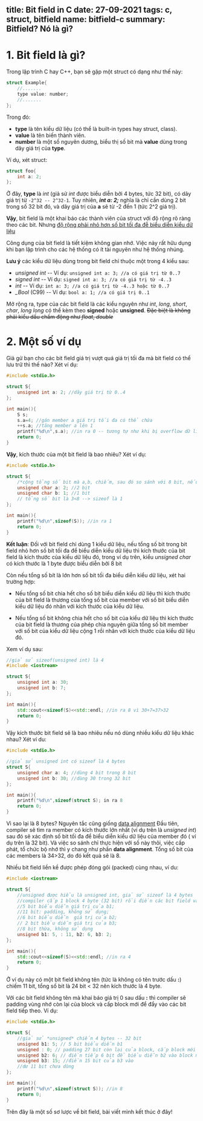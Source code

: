 title: Bit field in C
date: 27-09-2021
tags: c, struct, bitfield
name: bitfield-c
summary: Bitfield? Nó là gì?
-----------------



# 1. Bit field là gì?

Trong lập trình C hay C++, bạn sẽ gặp một struct có dạng như thế này:

```c
struct Example{
    //.......
    type value: number;
    //.......
};
```

Trong đó:
* **type** là tên kiểu dữ liệu (có thể là built-in types hay struct, class).
* **value** là tên biến thành viên.
* **number** là một số nguyên dương, biểu thị số bit mà **value** dùng trong dãy giá trị của **type**.

Ví dụ, xét struct:

```c
struct foo{
    int a: 2;
};
```

Ở đây, **type** là *int* (giả sử *int* được biểu diễn bởi 4 bytes, tức 32 bit), có dãy giá trị từ `-2^32 -- 2^32-1`. Tuy nhiên, ***int a: 2;*** nghĩa là chỉ cần dùng 2 bit trong số 32 bit đó, và dãy giá trị của **a** sẽ từ -2 đến 1 (tức 2^2 giá trị).

**Vậy**, bit field là một khai báo các thành viên của struct  với độ rộng rõ ràng theo các bit. Nhưng <u>độ rộng phải nhỏ hơn số bit tối đa đễ biểu diễn kiểu dữ liệu</u>

Công dụng của bit field là tiết kiệm không gian nhớ. Việc này rất hữu dụng khi bạn lập trình cho các hệ thống có ít tài nguyên như hệ thống nhúng.

**Lưu ý** các kiểu dữ liệu dùng trong bit field chỉ thuộc một trong 4 kiểu sau:

* *unsigned int* -- Ví dụ:  `unsigned int a: 3; //a có giá trị từ 0..7`
* *signed int* -- Ví dụ: `signed int a: 3; //a có giá trị từ -4..3`
* *int* -- Ví dụ: `int a: 3; //a có giá trị từ -4..3 hoặc từ 0..7`
* *_Bool* (C99) -- Ví dụ: `bool a: 1; //a có giá trị 0..1`

Mở rộng ra, type của các bit field là các kiểu nguyên như *int*, *long*, *short*, *char*, *long long* có thể kèm theo **signed** hoặc **unsigned**. ~~Đặc biệt là không phải kiểu dấu chấm động như *float*, *double*~~ 

# 2. Một số ví dụ

Giả gử bạn cho các bit field giá trị vượt quá giá trị tối đa mà bit field có thể lưu trữ thì thế nào? Xét ví dụ:

```c
#include <stdio.h>

struct S{
    unsigned int a: 2; //dãy giá trị từ 0..4
};

int main(){
    S s;
    s.a=4; //gán member a giá trị tối đa có thể chứa
    ++s.a; //tăng member a lên 1
    printf("%d\n",s.a); //in ra 0 -- tương tự như khi bị overflow dữ liệu
    return 0;
}
```

**Vậy**, kích thước của một bit field là bao nhiêu? Xét ví dụ:

```c
#include <stdio.h>

struct S{
    /*cộng tổng số bit mà a,b, chiếm, sau đó so sánh với 8 bit, nếu nhỏ hơn 8 bit thì tính luôn là 1 byte*/
    unsigned char a: 2; //2 bit
    unsigned char b: 1; //1 bit
    // tổng số bit là 3<8 --> sizeof là 1
};

int main(){
    printf("%d\n",sizeof(S)); //in ra 1
    return 0;
}
```

**Kết luận**: Đối với bit field chỉ dùng 1 kiểu dữ liệu, nếu tổng số bit trong bit field nhỏ hơn số bít tối đa để biểu diễn kiểu dữ liệu thì kích thước của bit field là kích thước của kiểu dữ liệu đó, trong ví dụ trên, kiểu *unsigned char* có kích thước là 1 byte được biểu diễn bởi 8 bit

Còn nếu tổng số bít là lớn hơn số bít tối đa biểu diễn kiểu dữ liệu, xét hai trường hợp:

* Nếu tổng số bit chia hết cho số bit biểu diễn kiểu dữ liệu thì kích thước của bit field là thương của tổng số bit của member với số bit biểu diễn kiểu dữ liệu đó nhân với kích thước của kiểu dữ liệu.

* Nếu tổng số bit không chia hết cho số bit của kiểu dữ liệu thì kích thước của bit field là thương của phép chia nguyên giữa tổng số bit member với số bit của kiểu dữ liệu cộng 1 rồi nhân với kích thước của kiểu dữ liệu đó.

Xem ví dụ sau:

```cpp
//giả sử sizeof(unsigned int) là 4
#include <iostream>

struct S{
    unsigned int a: 30;
    unsigned int b: 7;
};

int main(){
    std::cout<<sizeof(S)<<std::endl; //in ra 8 vì 30+7=37>32
    return 0;
}
```

Vậy kích thước bit field sẽ là bao nhiêu nếu nó dùng nhiều kiểu dữ liệu khác nhau? Xét ví du:

```c
#include <stdio.h>

//giả sử unsigned int có sizeof là 4 bytes
struct S{
    unsigned char a: 4; //dùng 4 bit trong 8 bit
    unsigned int b: 30; //dùng 30 trong 32 bit
};

int main(){
    printf("%d\n",sizeof(struct S); in ra 8
    return 0;
}
```

Vì sao lại là 8 bytes? Nguyên tắc cũng giống [data alignment](https://ptv14.github.io/sizeof-struct-and-data-alignment/) Đầu tiên, compiler sẽ tìm ra member có kích thước lớn nhất (ví dụ trên là *unsigned int*) sau đó sẽ xác định số bit tối đa để biểu diễn kiểu dữ liệu của member đó ( ví dụ trên là 32 bit). Và việc so sánh chỉ thực hiện với số này thôi, việc cấp phát, tổ chức bộ nhớ thì y chang như phần **data alignment**. Tổng số bit của các members là 34>32, do đó kết quả sẽ là 8.

Nhiều bit field liền kề được phép đóng gói (packed) cùng nhau, ví du:

```cpp
#include <iostream>

struct S{
    //unsigned được hiểu là unsigned int, giả sử sizeof là 4 bytes
    //compiler cấp 1 block 4 byte (32 bit) rồi điền các bit field vào
    //5 bit biểu diễn giá trị của b1;
    //11 bit: padding, không sử dụng;
    //6 bit biểu diễn  giá trị của b2;
    // 2 bit biểu diễn giá trị của b3;
    //8 bit thừa, không sử dụng
    unsigned b1: 5, : 11, b2: 6, b3: 2; 
};

int main(){
    std::cout<<sizeof(S)<<std::endl; //in ra 4 
    return 0;
}
```

 Ở ví dụ này có một bit field không tên (tức là không có tên trước dấu **:**) chiếm 11 bit, tổng số bit là 24 bit < 32 nên kích thước là 4 byte.

Với các bit field không tên mà khai báo giá trị 0 sau dấu **:** thì compiler sẽ padding vùng nhớ còn lại của block và cấp block mới để đẩy vào các bit field tiếp theo. Ví dụ:

```c
#include <stdio.h>

struct S{
    //giả sử *unsigned* chiến 4 bytes -- 32 bit
    unsigned b1: 5; // 5 bit biểu diễn b1
    unsigned : 0; // padding 27 bit còn lại của block, cấp block mới
    unsigned b2: 6; // điền tiếp 6 bit để biểu diễn b2 vào block mới
    unsigned b3: 15; //điền 15 bit của b3 vào
    //dư 11 bit chưa dùng
};

int main(){
    printf("%d\n",sizeof(struct S)); //in 8
    return 0;
}
```

Trên đây là một số sơ lược về bit field, bài viết mình kết thúc ở đây!
